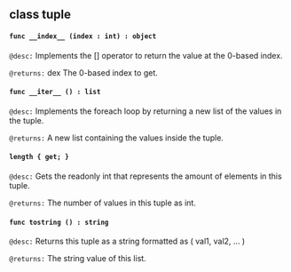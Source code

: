 ## class tuple

#### ```func __index__ (index : int) : object```

```@desc:``` Implements the [] operator to return the value at the 0-based index.

```@returns:``` dex The 0-based index to get.

#### ```func __iter__ () : list```

```@desc:``` Implements the foreach loop by returning a new list of the values in the tuple.

```@returns:``` A new list containing the values inside the tuple.

#### ```length { get; }```

```@desc:``` Gets the readonly int that represents the amount of elements in this tuple.

```@returns:``` The number of values in this tuple as int.

#### ```func tostring () : string```

```@desc:``` Returns this tuple as a string formatted as ( val1, val2, ... )

```@returns:``` The string value of this list.

